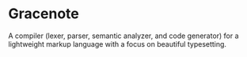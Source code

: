 Gracenote
==================

A compiler (lexer, parser, semantic analyzer, and code generator) for a lightweight markup language with a focus on beautiful typesetting.

